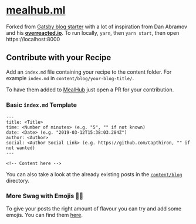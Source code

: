 # [mealhub.ml](https://mealhub.ml)

Forked from [Gatsby blog starter](https://github.com/gatsbyjs/gatsby-starter-blog) with a lot of inspiration from Dan Abramov and his **[overreacted.io](https://overreacted.io/)**.
To run locally, `yarn`, then `yarn start`, then open https://localhost:8000

## Contribute with your Recipe

Add an `index.md` file containing your recipe to the content folder. For example `index.md` in `content/blog/your-blog-title/`.

To have them added to [MealHub](https://quick-meal.ml) just open a PR for your contribution.

### Basic `index.md` Template
```
---
title: <Title>
time: <Number of minutes> (e.g. "5", "" if not known)
date: <Date> (e.g. "2019-03-12T15:38:03.284Z")
author: <Author>
social: <Author Social Link> (e.g. https://github.com/Capthiron, "" if not wanted)
---

<!-- Content here -->
```

You can also take a look at the already existing posts in the [`content/blog`](https://github.com/Capthiron/mealhub/tree/master/content/blog) directory.

### More Swag with Emojis 🍆🤓

To give your posts the right amount of flavour you can try and add some emojis. You can find them [here](https://emojipedia.org).
